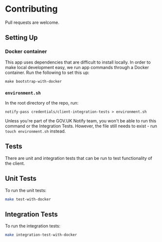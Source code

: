 # Contributing

Pull requests are welcome.

## Setting Up

### Docker container

This app uses dependencies that are difficult to install locally. In order to make local development easy, we run app commands through a Docker container. Run the following to set this up:

```shell
make bootstrap-with-docker
```

### `environment.sh`

In the root directory of the repo, run:

```
notify-pass credentials/client-integration-tests > environment.sh
```

Unless you're part of the GOV.UK Notify team, you won't be able to run this command or the Integration Tests. However, the file still needs to exist - run `touch environment.sh` instead.

## Tests

There are unit and integration tests that can be run to test functionality of the client.

## Unit Tests

To run the unit tests:

```sh
make test-with-docker
```

## Integration Tests

To run the integration tests:

```sh
make integration-test-with-docker
```
